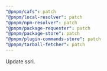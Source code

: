 ```yaml
---
"@pnpm/cafs": patch
"@pnpm/local-resolver": patch
"@pnpm/npm-resolver": patch
"@pnpm/package-requester": patch
"@pnpm/package-store": patch
"@pnpm/plugin-commands-store": patch
"@pnpm/tarball-fetcher": patch
---
```


Update ssri.
